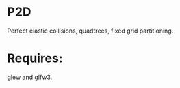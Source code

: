 # P2D
Perfect elastic collisions, quadtrees, fixed grid partitioning.

# Requires: 
glew and glfw3.
